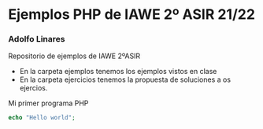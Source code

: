 # Ejemplos PHP de IAWE 2º ASIR 21/22

### Adolfo Linares

Repositorio de ejemplos de IAWE 2ºASIR

* En la carpeta ejemplos tenemos los ejemplos vistos en clase
* En la carpeta ejercicios tenemos la propuesta de soluciones a os ejercios.

Mi primer programa PHP

```php
echo "Hello world";
```
